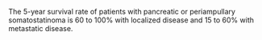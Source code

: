 The 5-year survival rate of patients with pancreatic or periampullary somatostatinoma is 60 to 100% with localized disease and 15 to 60% with metastatic disease.